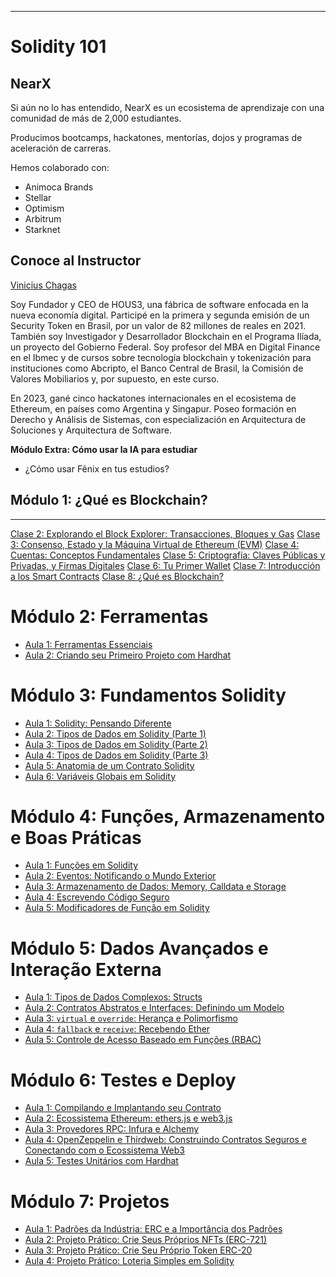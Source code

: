
---

# Solidity 101

## NearX
Si aún no lo has entendido, NearX es un ecosistema de aprendizaje con una comunidad de más de 2,000 estudiantes.

Producimos bootcamps, hackatones, mentorías, dojos y programas de aceleración de carreras.

Hemos colaborado con:

- Animoca Brands
- Stellar
- Optimism
- Arbitrum
- Starknet

## Conoce al Instructor

[Vinicius Chagas](https://www.linkedin.com/in/viniciushenriquechagas/)

Soy Fundador y CEO de HOUS3, una fábrica de software enfocada en la nueva economía digital. Participé en la primera y segunda emisión de un Security Token en Brasil, por un valor de 82 millones de reales en 2021. También soy Investigador y Desarrollador Blockchain en el Programa Ilíada, un proyecto del Gobierno Federal. Soy profesor del MBA en Digital Finance en el Ibmec y de cursos sobre tecnología blockchain y tokenización para instituciones como Abcripto, el Banco Central de Brasil, la Comisión de Valores Mobiliarios y, por supuesto, en este curso.

En 2023, gané cinco hackatones internacionales en el ecosistema de Ethereum, en países como Argentina y Singapur. Poseo formación en Derecho y Análisis de Sistemas, con especialización en Arquitectura de Soluciones y Arquitectura de Software.

**Módulo Extra: Cómo usar la IA para estudiar**  
- ¿Cómo usar Fênix en tus estudios?

## Módulo 1: ¿Qué es Blockchain?

--- 

[Clase 2: Explorando el Block Explorer: Transacciones, Bloques y Gas](modulo_1_que_es_blockchain/clase_2/clase_2.md)
[Clase 3: Consenso, Estado y la Máquina Virtual de Ethereum (EVM)](modulo_1_que_es_blockchain/clase_3/clase_3.md)
[Clase 4: Cuentas: Conceptos Fundamentales](modulo_1_que_es_blockchain/clase_4/clase_4.md)
[Clase 5: Criptografía: Claves Públicas y Privadas, y Firmas Digitales](modulo_1_que_es_blockchain/clase_5/clase_5.md)
[Clase 6: Tu Primer Wallet](modulo_1_que_es_blockchain/clase_6/clase_6.md)
[Clase 7: Introducción a los Smart Contracts](modulo_1_que_es_blockchain/clase_7/clase_7.md)
[Clase 8: ¿Qué es Blockchain?](modulo_1_que_es_blockchain/clase_8/clase_8.md)

# Módulo 2: Ferramentas

- [Aula 1: Ferramentas Essenciais](modulo_2_ferramentas/aula_1/aula_1.md)
- [Aula 2: Criando seu Primeiro Projeto com Hardhat](modulo_2_ferramentas/aula_2/aula_2.md)

# Módulo 3: Fundamentos Solidity

- [Aula 1: Solidity: Pensando Diferente](modulo_3_fundamentos_solidity/aula_1/aula_1.md)
- [Aula 2: Tipos de Dados em Solidity (Parte 1)](modulo_3_fundamentos_solidity/aula_2/aula_2.md)
- [Aula 3: Tipos de Dados em Solidity (Parte 2)](modulo_3_fundamentos_solidity/aula_3/aula_3.md)
- [Aula 4: Tipos de Dados em Solidity (Parte 3)](modulo_3_fundamentos_solidity/aula_4/aula_4.md)
- [Aula 5: Anatomia de um Contrato Solidity](modulo_3_fundamentos_solidity/aula_5/aula_5.md)
- [Aula 6: Variáveis Globais em Solidity](modulo_3_fundamentos_solidity/aula_6/aula_6.md)

# Módulo 4: Funções, Armazenamento e Boas Práticas

- [Aula 1: Funções em Solidity](modulo_4_funcoes_armazenamento_boas_praticas/aula_1/aula_1.md)
- [Aula 2: Eventos: Notificando o Mundo Exterior](modulo_4_funcoes_armazenamento_boas_praticas/aula_2/aula_2.md)
- [Aula 3: Armazenamento de Dados: Memory, Calldata e Storage](modulo_4_funcoes_armazenamento_boas_praticas/aula_3/aula_3.md)
- [Aula 4: Escrevendo Código Seguro](modulo_4_funcoes_armazenamento_boas_praticas/aula_4/aula_4.md)
- [Aula 5: Modificadores de Função em Solidity](modulo_4_funcoes_armazenamento_boas_praticas/aula_5/aula_5.md)

# Módulo 5: Dados Avançados e Interação Externa

- [Aula 1: Tipos de Dados Complexos: Structs](modulo_5_dados_avancados_interacao_externa/aula_1/aula_1.md)
- [Aula 2: Contratos Abstratos e Interfaces: Definindo um Modelo](modulo_5_dados_avancados_interacao_externa/aula_2/aula_2.md)
- [Aula 3: `virtual` e `override`: Herança e Polimorfismo](modulo_5_dados_avancados_interacao_externa/aula_3/aula_3.md)
- [Aula 4: `fallback` e `receive`: Recebendo Ether](modulo_5_dados_avancados_interacao_externa/aula_4/aula_4.md)
- [Aula 5: Controle de Acesso Baseado em Funções (RBAC)](modulo_5_dados_avancados_interacao_externa/aula_5/aula_5.md)


# Módulo 6: Testes e Deploy

- [Aula 1: Compilando e Implantando seu Contrato](modulo_6_testes_e_deploy/aula_1/aula_1.md)
- [Aula 2: Ecossistema Ethereum: ethers.js e web3.js](modulo_6_testes_e_deploy/aula_2/aula_2.md)
- [Aula 3: Provedores RPC: Infura e Alchemy](modulo_6_testes_e_deploy/aula_3/aula_3.md)
- [Aula 4: OpenZeppelin e Thirdweb: Construindo Contratos Seguros e Conectando com o Ecossistema Web3](modulo_6_testes_e_deploy/aula_4/aula_4.md)
- [Aula 5: Testes Unitários com Hardhat](modulo_6_testes_e_deploy/aula_5/aula_5.md)

# Módulo 7: Projetos

- [Aula 1: Padrões da Indústria: ERC e a Importância dos Padrões](modulo_7_projetos/aula_1/aula_1.md)
- [Aula 2: Projeto Prático: Crie Seus Próprios NFTs (ERC-721)](modulo_7_projetos/aula_2/aula_2.md)
- [Aula 3: Projeto Prático: Crie Seu Próprio Token ERC-20](modulo_7_projetos/aula_3/aula_3.md)
- [Aula 4: Projeto Prático: Loteria Simples em Solidity](modulo_7_projetos/aula_4/aula_4.md)
